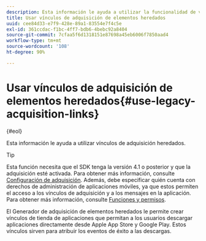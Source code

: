 ```yaml
---
description: Esta información le ayuda a utilizar la funcionalidad de vínculos de adquisición de elementos heredados.
title: Usar vínculos de adquisición de elementos heredados
uuid: cee84d33-e7f9-428e-89a1-83554e7f4c5e
exl-id: 361ccdac-f1bc-4ff7-bdb6-4bebc92a8404
source-git-commit: 7cfaa5f6d1318151e87698a45eb6006f7850aad4
workflow-type: tm+mt
source-wordcount: '108'
ht-degree: 90%

---
```


# Usar vínculos de adquisición de elementos heredados{#use-legacy-acquisition-links}

{#eol}

Esta información le ayuda a utilizar vínculos de adquisición heredados.

>[!TIP]
>
>Esta función necesita que el SDK tenga la versión 4.1 o posterior y que la adquisición esté activada. Para obtener más información, consulte [Configuración de adquisición](/help/using/acquisition-main/t-enable-acquisition.md). Además, debe especificar quién cuenta con derechos de administración de aplicaciones móviles, ya que estos permiten el acceso a los vínculos de adquisición y a los mensajes en la aplicación. Para obtener más información, consulte [Funciones y permisos](/help/using/gs/c-mob-roles-and-permissions.md).

El Generador de adquisición de elementos heredados le permite crear vínculos de tienda de aplicaciones que permitan a los usuarios descargar aplicaciones directamente desde Apple App Store y Google Play. Estos vínculos sirven para atribuir los eventos de éxito a las descargas.
